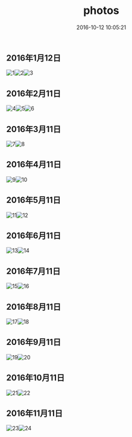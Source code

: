 ﻿---
title: photos
date: 2016-10-12 10:05:21
type: photos
---
## 2016年1月12日
![1][1]![2][2]![3][3]
## 2016年2月11日
![4][4]![5][5]![6][6]
## 2016年3月11日
![7][7]![8][8] 
## 2016年4月11日
![9][9]![10][10]
## 2016年5月11日
![11][11]![12][12]
## 2016年6月11日
![13][13]![14][14]
## 2016年7月11日
![15][15]![16][16]
## 2016年8月11日
![17][17]![18][18]
## 2016年9月11日
![19][19]![20][20]
## 2016年10月11日
![21][21]![22][22]
## 2016年11月11日
![23][23]![24][24]


  [1]: http://oevo99fcp.bkt.clouddn.com/1fd85d5f74fe5b5ebaf6189f1cb71561.jpg
  [2]: http://oevo99fcp.bkt.clouddn.com/0c4edc47f2ef21d6165a3584143015e4.jpg
  [3]: http://oevo99fcp.bkt.clouddn.com/07a3e8552d9ade21e30583658273c9c3.jpg
  [4]: http://oevo99fcp.bkt.clouddn.com/217850906fcc1ac6ca67d60df0741bae.jpg
  [5]: http://oevo99fcp.bkt.clouddn.com/4e071b4e89ee27511117938d77bade7d.jpg
  [6]: http://oevo99fcp.bkt.clouddn.com/8044adf559026128f6a53dcfd93a2846.jpg
  [7]: http://oevo99fcp.bkt.clouddn.com/b3a3592110a5d105b5cc9498fffa5021.jpg
  [8]: http://oevo99fcp.bkt.clouddn.com/c073cc40c0a02ce4aaa7e65d8a26054a.gif
  [9]: http://oevo99fcp.bkt.clouddn.com/0a62115cbf36078d601f1a10123d1330.jpg-blog.picture
  [10]: http://oevo99fcp.bkt.clouddn.com/0f183241ccfc079a5e514d35c0889e9a.jpg
  [11]: http://oevo99fcp.bkt.clouddn.com/100eea8fcbf5ccdca004cf88c4643066.jpg
  [12]: http://oevo99fcp.bkt.clouddn.com/21864247e9a584bc8719de13b24cc332.jpg
  [13]: http://oevo99fcp.bkt.clouddn.com/2488dab40413fad37b56649d0c6338ec.jpg
  [14]: http://oevo99fcp.bkt.clouddn.com/25a12afe770fd3a6a483055789695ec5.jpg
  [15]: http://oevo99fcp.bkt.clouddn.com/2b3f78e434f35230529f22dc5b88e507.jpg
  [16]: http://oevo99fcp.bkt.clouddn.com/4069931f96b8e1bb1473586550eef302.jpg
  [17]: http://oevo99fcp.bkt.clouddn.com/4bda5f37e8778c9e6ae96f979aac0c76.jpg
  [18]: http://oevo99fcp.bkt.clouddn.com/52c7693306c851e4f81775076bb044f4.jpg
  [19]: http://oevo99fcp.bkt.clouddn.com/54e466684a40f8eee27f04aa99933b3d.jpg
  [20]: http://oevo99fcp.bkt.clouddn.com/603e506f9e859c2f8a57ffbc9f747ac0.jpg
  [21]: http://oevo99fcp.bkt.clouddn.com/691dc82256c6fe32de72c49bd03a37c6.jpg
  [22]: http://oevo99fcp.bkt.clouddn.com/8044adf559026128f6a53dcfd93a2846.jpg
  [23]: http://oevo99fcp.bkt.clouddn.com/93af7b42f1df79b05808ca384ff8ad7f.jpg
  [24]: http://oevo99fcp.bkt.clouddn.com/f8bd9d282198658eb96f795d1d837993.jpg